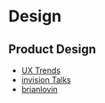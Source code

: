 # Design

## Product Design

- [UX Trends](https://trends.uxdesign.cc)
- [invision Talks](https://www.invisionapp.com/talks)
- [brianlovin](https://brianlovin.com)
